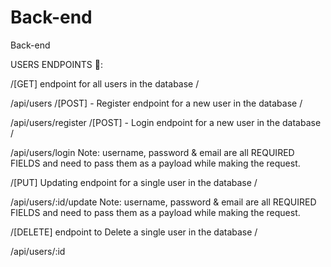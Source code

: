 # Back-end

Back-end

USERS ENDPOINTS 👤:

/[GET] endpoint for all users in the database /

/api/users
/[POST] - Register endpoint for a new user in the database /

/api/users/register
/[POST] - Login endpoint for a new user in the database /

/api/users/login
Note: username, password & email are all REQUIRED FIELDS and need to pass them as a payload while making the request.

/[PUT] Updating endpoint for a single user in the database /

/api/users/:id/update
Note: username, password & email are all REQUIRED FIELDS and need to pass them as a payload while making the request.

/[DELETE] endpoint to Delete a single user in the database /

/api/users/:id